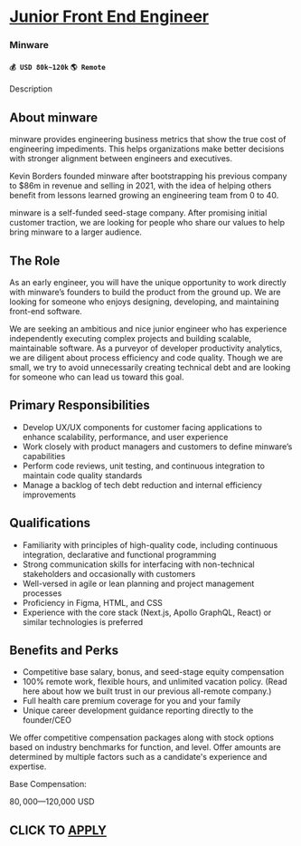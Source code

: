 # [Junior Front End Engineer](https://www.remotewlb.com/apply/junior-front-end-engineer-34390)  
### Minware  
#### `💰 USD 80k~120k` `🌎 Remote`  

Description

## About minware

minware provides engineering business metrics that show the true cost of engineering impediments. This helps organizations make better decisions with stronger alignment between engineers and executives.

Kevin Borders founded minware after bootstrapping his previous company to $86m in revenue and selling in 2021, with the idea of helping others benefit from lessons learned growing an engineering team from 0 to 40.

minware is a self-funded seed-stage company. After promising initial customer traction, we are looking for people who share our values to help bring minware to a larger audience.

## The Role

As an early engineer, you will have the unique opportunity to work directly with minware’s founders to build the product from the ground up. We are looking for someone who enjoys designing, developing, and maintaining front-end software.

We are seeking an ambitious and nice junior engineer who has experience independently executing complex projects and building scalable, maintainable software. As a purveyor of developer productivity analytics, we are diligent about process efficiency and code quality. Though we are small, we try to avoid unnecessarily creating technical debt and are looking for someone who can lead us toward this goal.

## Primary Responsibilities

  * Develop UX/UX components for customer facing applications to enhance scalability, performance, and user experience
  * Work closely with product managers and customers to define minware’s capabilities
  * Perform code reviews, unit testing, and continuous integration to maintain code quality standards
  * Manage a backlog of tech debt reduction and internal efficiency improvements

## Qualifications

  * Familiarity with principles of high-quality code, including continuous integration, declarative and functional programming
  * Strong communication skills for interfacing with non-technical stakeholders and occasionally with customers
  * Well-versed in agile or lean planning and project management processes
  * Proficiency in Figma, HTML, and CSS
  * Experience with the core stack (Next.js, Apollo GraphQL, React) or similar technologies is preferred

## Benefits and Perks

  * Competitive base salary, bonus, and seed-stage equity compensation
  * 100% remote work, flexible hours, and unlimited vacation policy. (Read here about how we built trust in our previous all-remote company.)
  * Full health care premium coverage for you and your family
  * Unique career development guidance reporting directly to the founder/CEO

We offer competitive compensation packages along with stock options based on industry benchmarks for function, and level. Offer amounts are determined by multiple factors such as a candidate's experience and expertise.

Base Compensation:

$80,000—$120,000 USD

  
## CLICK TO [APPLY](https://www.remotewlb.com/apply/junior-front-end-engineer-34390)

